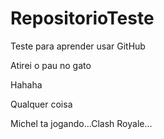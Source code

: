 # RepositorioTeste

Teste para aprender usar GitHub



Atirei o pau no gato



Hahaha



Qualquer coisa



Michel ta jogando...Clash Royale...

